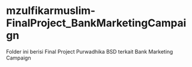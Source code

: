 # mzulfikarmuslim-FinalProject_BankMarketingCampaign
Folder ini berisi Final Project Purwadhika BSD terkait Bank Marketing Campaign

